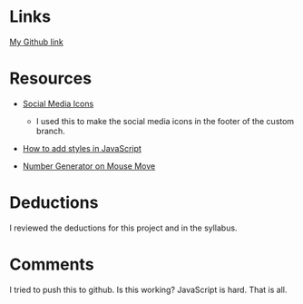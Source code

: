 # Links
[My Github link](https://github.com/lorruche/hw_listeners_gibbons_lori)

# Resources
* [Social Media Icons](https://www.w3schools.com/howto/tryit.asp?filename=tryhow_css_social_media_buttons2)
    * I used this to make the social media icons in the footer of the custom
branch.


* [How to add styles in JavaScript](https://www.kirupa.com/html5/setting_css_styles_using_javascript.htm)

* [Number Generator on Mouse Move](https://www.w3schools.com/js/js_htmldom_eventlistener.asp)


# Deductions

I reviewed the deductions for this project and in the syllabus.

# Comments

I tried to push this to github. Is this working?
JavaScript is hard. That is all.
